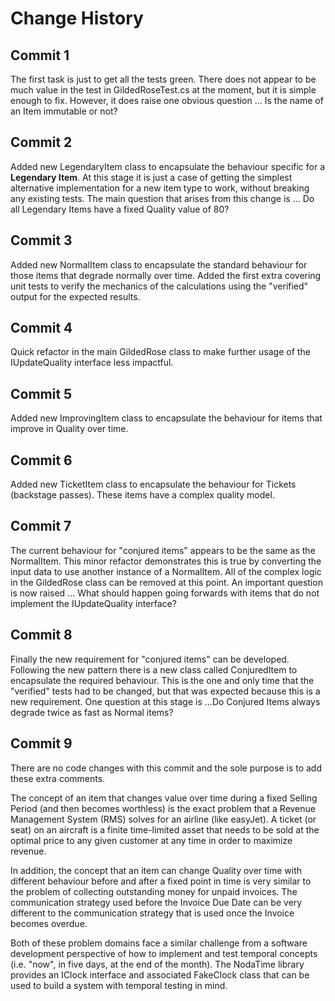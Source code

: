 # Change History

## Commit 1
The first task is just to get all the tests green.
There does not appear to be much value in the test in GildedRoseTest.cs at the moment, but it is simple enough to fix.
However, it does raise one obvious question ... Is the name of an Item immutable or not?

## Commit 2
Added new LegendaryItem class to encapsulate the behaviour specific for a **Legendary Item**.
At this stage it is just a case of getting the simplest alternative implementation for a new item type to work, without breaking any existing tests.
The main question that arises from this change is ... Do all Legendary Items have a fixed Quality value of 80?

## Commit 3
Added new NormalItem class to encapsulate the standard behaviour for those items that degrade normally over time.
Added the first extra covering unit tests to verify the mechanics of the calculations using the "verified" output for the expected results.

## Commit 4
Quick refactor in the main GildedRose class to make further usage of the IUpdateQuality interface less impactful.

## Commit 5
Added new ImprovingItem class to encapsulate the behaviour for items that improve in Quality over time.

## Commit 6
Added new TicketItem class to encapsulate the behaviour for Tickets (backstage passes). These items have a complex quality model.

## Commit 7
The current behaviour for "conjured items" appears to be the same as the NormalItem.
This minor refactor demonstrates this is true by converting the input data to use another instance of a NormalItem.
All of the complex logic in the GildedRose class can be removed at this point.
An important question is now raised ... What should happen going forwards with items that do not implement the IUpdateQuality interface?

## Commit 8
Finally the new requirement for "conjured items" can be developed.
Following the new pattern there is a new class called ConjuredItem to encapsulate the required behaviour.
This is the one and only time that the "verified" tests had to be changed, but that was expected because this is a new requirement.
One question at this stage is ...Do Conjured Items always degrade twice as fast as Normal items?

## Commit 9
There are no code changes with this commit and the sole purpose is to add these extra comments.

The concept of an item that changes value over time during a fixed Selling Period (and then becomes worthless) is the exact problem that a Revenue Management System (RMS) solves for an airline (like easyJet). A ticket (or seat) on an aircraft is a finite time-limited asset that needs to be sold at the optimal price to any given customer at any time in order to maximize revenue.

In addition, the concept that an item can change Quality over time with different behaviour before and after a fixed point in time is very similar to the problem of collecting outstanding money for unpaid invoices. The communication strategy used before the Invoice Due Date can be very different to the communication strategy that is used once the Invoice becomes overdue.

Both of these problem domains face a similar challenge from a software development perspective of how to implement and test temporal concepts (i.e. "now", in five days, at the end of the month). The NodaTime library provides an IClock interface and associated FakeClock class that can be used to build a system with temporal testing in mind.